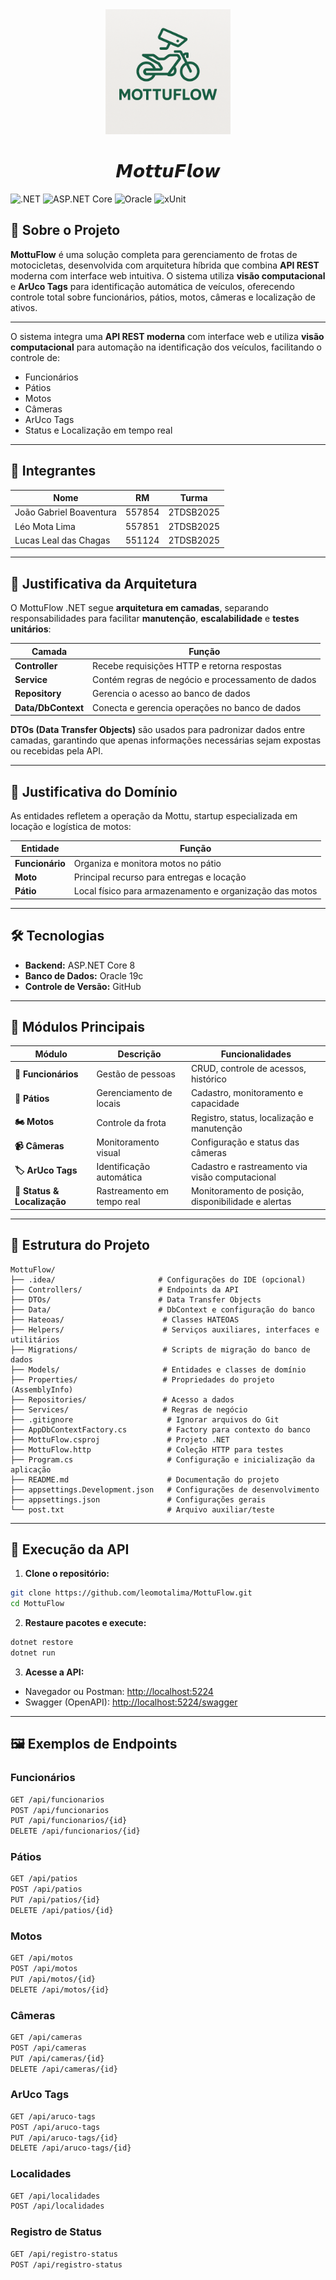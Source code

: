 <div align="center">
  <img src="https://github.com/thejaobiell/MottuFlowJava/blob/main/MottuFlow/src/main/resources/static/images/logo.png?raw=true" alt="MottuFlow" width="200"/>
  <h1>𝙈𝙤𝙩𝙩𝙪𝙁𝙡𝙤𝙬</h1>
</div>

![.NET](https://img.shields.io/badge/.NET-8-blue.svg)
![ASP.NET Core](https://img.shields.io/badge/ASP.NET%20Core-8.0-green.svg)
![Oracle](https://img.shields.io/badge/Oracle-19c-red.svg)
![xUnit](https://img.shields.io/badge/xUnit-2.5-orange.svg)


## 🚀 Sobre o Projeto

**MottuFlow** é uma solução completa para gerenciamento de frotas de motocicletas, desenvolvida com arquitetura híbrida que combina **API REST** moderna com interface web intuitiva. O sistema utiliza **visão computacional** e **ArUco Tags** para identificação automática de veículos, oferecendo controle total sobre funcionários, pátios, motos, câmeras e localização de ativos.

--- 

O sistema integra uma **API REST moderna** com interface web e utiliza **visão computacional** para automação na identificação dos veículos, facilitando o controle de:

- Funcionários  
- Pátios  
- Motos  
- Câmeras
- ArUco Tags
- Status e Localização em tempo real

---

## 👥 Integrantes

| Nome | RM | Turma |
|------|----|-------|
| João Gabriel Boaventura | 557854 | 2TDSB2025 |
| Léo Mota Lima | 557851 | 2TDSB2025 |
| Lucas Leal das Chagas | 551124 | 2TDSB2025 |

---

## 📌 Justificativa da Arquitetura

O MottuFlow .NET segue **arquitetura em camadas**, separando responsabilidades para facilitar **manutenção**, **escalabilidade** e **testes unitários**:

| Camada | Função |
|--------|--------|
| **Controller** | Recebe requisições HTTP e retorna respostas |
| **Service** | Contém regras de negócio e processamento de dados |
| **Repository** | Gerencia o acesso ao banco de dados |
| **Data/DbContext** | Conecta e gerencia operações no banco de dados |

**DTOs (Data Transfer Objects)** são usados para padronizar dados entre camadas, garantindo que apenas informações necessárias sejam expostas ou recebidas pela API.

---

## 📌 Justificativa do Domínio

As entidades refletem a operação da Mottu, startup especializada em locação e logística de motos:

| Entidade | Função |
|----------|-------|
| **Funcionário** | Organiza e monitora motos no pátio |
| **Moto** | Principal recurso para entregas e locação |
| **Pátio** | Local físico para armazenamento e organização das motos |

---

## 🛠 Tecnologias

- **Backend:** ASP.NET Core 8  
- **Banco de Dados:** Oracle 19c  
- **Controle de Versão:** GitHub  

---

## 🏢 Módulos Principais

| Módulo | Descrição | Funcionalidades |
|--------|-----------|----------------|
| **👥 Funcionários** | Gestão de pessoas | CRUD, controle de acessos, histórico |
| **🏪 Pátios** | Gerenciamento de locais | Cadastro, monitoramento e capacidade |
| **🏍️ Motos** | Controle da frota | Registro, status, localização e manutenção |
| **📹 Câmeras** | Monitoramento visual | Configuração e status das câmeras |
| **🏷️ ArUco Tags** | Identificação automática | Cadastro e rastreamento via visão computacional |
| **📍 Status & Localização** | Rastreamento em tempo real | Monitoramento de posição, disponibilidade e alertas |

---

## 📂 Estrutura do Projeto

```
MottuFlow/
├── .idea/                       # Configurações do IDE (opcional)
├── Controllers/                 # Endpoints da API
├── DTOs/                        # Data Transfer Objects
├── Data/                        # DbContext e configuração do banco
├── Hateoas/                      # Classes HATEOAS
├── Helpers/                      # Serviços auxiliares, interfaces e utilitários
├── Migrations/                   # Scripts de migração do banco de dados
├── Models/                       # Entidades e classes de domínio
├── Properties/                   # Propriedades do projeto (AssemblyInfo)
├── Repositories/                 # Acesso a dados
├── Services/                     # Regras de negócio
├── .gitignore                     # Ignorar arquivos do Git
├── AppDbContextFactory.cs         # Factory para contexto do banco
├── MottuFlow.csproj               # Projeto .NET
├── MottuFlow.http                 # Coleção HTTP para testes
├── Program.cs                     # Configuração e inicialização da aplicação
├── README.md                      # Documentação do projeto
├── appsettings.Development.json   # Configurações de desenvolvimento
├── appsettings.json               # Configurações gerais
└── post.txt                       # Arquivo auxiliar/teste
```

---

## 🚀 Execução da API

1. **Clone o repositório:**

```bash
git clone https://github.com/leomotalima/MottuFlow.git
cd MottuFlow
```

2. **Restaure pacotes e execute:**

```bash
dotnet restore
dotnet run
```

3. **Acesse a API:**

- Navegador ou Postman: [http://localhost:5224](http://localhost:5224)  
- Swagger (OpenAPI): [http://localhost:5224/swagger](http://localhost:5224/swagger)

---

## 🖼 Exemplos de Endpoints

### Funcionários
```bash
GET /api/funcionarios
POST /api/funcionarios
PUT /api/funcionarios/{id}
DELETE /api/funcionarios/{id}
```

### Pátios
```bash
GET /api/patios
POST /api/patios
PUT /api/patios/{id}
DELETE /api/patios/{id}
```

### Motos
```bash
GET /api/motos
POST /api/motos
PUT /api/motos/{id}
DELETE /api/motos/{id}
```

### Câmeras
```bash
GET /api/cameras
POST /api/cameras
PUT /api/cameras/{id}
DELETE /api/cameras/{id}
```

### ArUco Tags
```bash
GET /api/aruco-tags
POST /api/aruco-tags
PUT /api/aruco-tags/{id}
DELETE /api/aruco-tags/{id}
```

### Localidades
```bash
GET /api/localidades
POST /api/localidades
```

### Registro de Status
```bash
GET /api/registro-status
POST /api/registro-status
```


